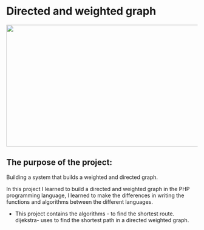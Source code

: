 # Directed and weighted graph
<img src="https://upload.wikimedia.org/wikipedia/commons/thumb/3/3b/Shortest_path_with_direct_weights.svg/1200px-Shortest_path_with_direct_weights.svg.png" width="600" height="320">


## The purpose of the project:
Building a system that builds a weighted and directed graph.

In this project I learned to build a directed and weighted graph in the PHP programming language, 
I learned to make the differences in writing the functions and algorithms between the different languages.

- This project contains the algorithms - to find the shortest route. <br>
  dijekstra- uses to find the shortest path in a directed weighted graph.
